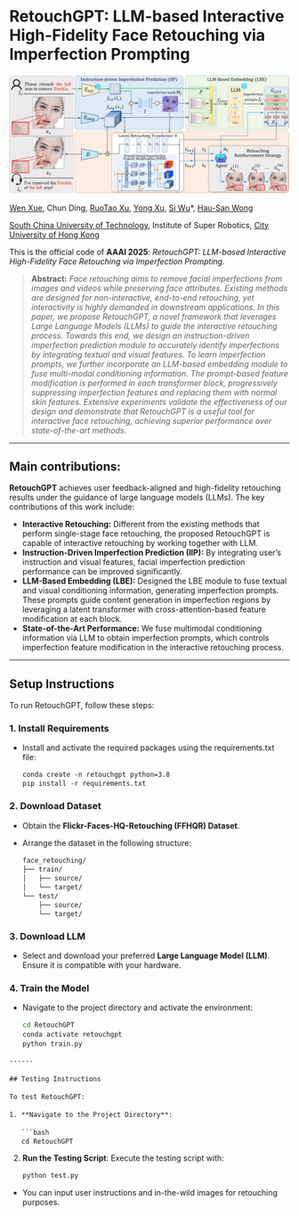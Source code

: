 # RetouchGPT: LLM-based Interactive High-Fidelity Face Retouching via Imperfection Prompting

<img src="workflow.jpg"/>

[Wen Xue](https://scholar.google.com.hk/citations?user=OXAPkaEAAAAJ&hl=zh-CN&oi=sra), Chun Ding, [RuoTao Xu](https://scholar.google.com.hk/citations?hl=zh-CN&user=9lfce18AAAAJ), [Yong Xu](https://scholar.google.com/citations?user=1hx5iwEAAAAJ), [Si Wu](https://scholar.google.com.hk/citations?user=RtkXrnwAAAAJ&hl=zh-CN&oi=sra)*, [Hau-San Wong](https://scholar.google.com.hk/citations?user=i9Dh1OkAAAAJ&hl=zh-CN)<br/>

[South China University of Technology](https://www.scut.edu.cn/en/), Institute of Super Robotics, [City University of Hong Kong](https://www.cityu.edu.hk/)

This is the official code of **AAAI 2025**: *RetouchGPT: LLM-based Interactive High-Fidelity Face Retouching via Imperfection Prompting*.

<blockquote> <strong>Abstract:</strong> <em>Face retouching aims to remove facial imperfections from images and videos while preserving face attributes. Existing methods are designed for non-interactive, end-to-end retouching, yet interactivity is highly demanded in downstream applications. In this paper, we propose RetouchGPT, a novel framework that leverages Large Language Models (LLMs) to guide the interactive retouching process. Towards this end, we design an instruction-driven imperfection prediction module to accurately identify imperfections by integrating textual and visual features. To learn imperfection prompts, we further incorporate an LLM-based embedding module to fuse multi-modal conditioning information. The prompt-based feature modification is performed in each transformer block, progressively suppressing imperfection features and replacing them with normal skin features. Extensive experiments validate the effectiveness of our design and demonstrate that RetouchGPT is a useful tool for interactive face retouching, achieving superior performance over state-of-the-art methods.</em> </blockquote>

------

## Main contributions:

**RetouchGPT** achieves user feedback-aligned and high-fidelity retouching results under the guidance of large language models (LLMs). The key contributions of this work include:   

- **Interactive Retouching:** Different from the existing methods that perform single-stage face retouching, the proposed RetouchGPT is capable of interactive retouching by working together with LLM.  
- **Instruction-Driven Imperfection Prediction (IIP):** By integrating user’s instruction and visual features, facial imperfection prediction performance can be improved significantly.
- **LLM-Based Embedding (LBE):** Designed the LBE module to fuse textual and visual conditioning information, generating imperfection prompts. These prompts guide content generation in imperfection regions by leveraging a latent transformer with cross-attention-based feature modification at each block.   
- **State-of-the-Art Performance:** We fuse multimodal conditioning information via LLM to obtain imperfection prompts, which controls imperfection feature modification in the interactive retouching process.  

------

## Setup Instructions

To run RetouchGPT, follow these steps:

### 1. Install Requirements

- Install and activate the required packages using the requirements.txt file:

  ```
  conda create -n retouchgpt python=3.8
  pip install -r requirements.txt
  ```

### 2. Download Dataset

- Obtain the **Flickr-Faces-HQ-Retouching (FFHQR) Dataset**.

- Arrange the dataset in the following structure:

  ```
  face_retouching/
  ├── train/
  │   ├── source/
  │   └── target/
  └── test/
      ├── source/
      └── target/
  ```

### 3. Download LLM

- Select and download your preferred **Large Language Model (LLM)**. Ensure it is compatible with your hardware.

### 4. Train the Model

- Navigate to the project directory and activate the environment:

  ```bash
  cd RetouchGPT
  conda activate retouchgpt
  python train.py
  ```

```
------

## Testing Instructions

To test RetouchGPT:

1. **Navigate to the Project Directory**:

   ```bash
   cd RetouchGPT
```

2. **Run the Testing Script**:
   Execute the testing script with:

   ```bash
   python test.py
   ```

- You can input user instructions and in-the-wild images for retouching purposes.

